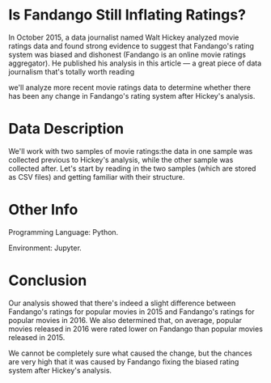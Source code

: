 # Is Fandango Still Inflating Ratings?
In October 2015, a data journalist named Walt Hickey analyzed movie ratings data and found strong evidence to suggest that Fandango's rating system was biased and dishonest (Fandango is an online movie ratings aggregator). He published his analysis in this article — a great piece of data journalism that's totally worth reading

we'll analyze more recent movie ratings data to determine whether there has been any change in Fandango's rating system after Hickey's analysis.

# Data Description
We'll work with two samples of movie ratings:the data in one sample was collected previous to Hickey's analysis, while the other sample was collected after. Let's start by reading in the two samples (which are stored as CSV files) and getting familiar with their structure.

# Other Info

Programming Language: Python.

Environment: Jupyter.

# Conclusion
Our analysis showed that there's indeed a slight difference between Fandango's ratings for popular movies in 2015 and Fandango's ratings for popular movies in 2016. We also determined that, on average, popular movies released in 2016 were rated lower on Fandango than popular movies released in 2015.

We cannot be completely sure what caused the change, but the chances are very high that it was caused by Fandango fixing the biased rating system after Hickey's analysis.
